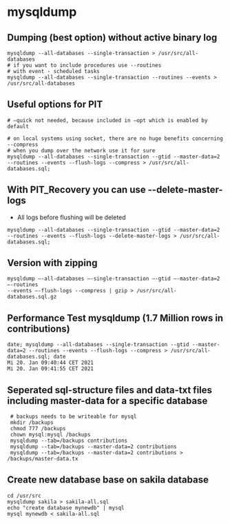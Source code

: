 # mysqldump 

## Dumping (best option) without active binary log 

```
mysqldump --all-databases --single-transaction > /usr/src/all-databases
# if you want to include procedures use --routines 
# with event - scheduled tasks 
mysqldump --all-databases --single-transaction --routines --events > /usr/src/all-databases
```

## Useful options for PIT 

```
# —quick not needed, because included in —opt which is enabled by default 

# on local systems using socket, there are no huge benefits concerning --compress
# when you dump over the network use it for sure 
mysqldump --all-databases --single-transaction --gtid --master-data=2 --routines --events --flush-logs --compress > /usr/src/all-databases.sql;
```

## With PIT_Recovery you can use --delete-master-logs 

  * All logs before flushing will be deleted 
  
```
mysqldump --all-databases --single-transaction --gtid --master-data=2 --routines --events --flush-logs --delete-master-logs > /usr/src/all-databases.sql;
```

## Version with zipping 

```
mysqldump —-all-databases —-single-transaction —-gtid —-master-data=2 —-routines 
--events —-flush-logs --compress | gzip > /usr/src/all-databases.sql.gz  
```

## Performance Test mysqldump (1.7 Million rows in contributions) 

```
date; mysqldump --all-databases --single-transaction --gtid --master-data=2 --routines --events --flush-logs --compress > /usr/src/all-databases.sql; date
Mi 20. Jan 09:40:44 CET 2021
Mi 20. Jan 09:41:55 CET 2021 
```

## Seperated sql-structure files and data-txt files including master-data for a specific database 

```
 # backups needs to be writeable for mysql 
 mkdir /backups
 chmod 777 /backups
 chown mysql:mysql /backups
 mysqldump --tab=/backups contributions
 mysqldump --tab=/backups --master-data=2 contributions
 mysqldump --tab=/backups --master-data=2 contributions > /backups/master-data.tx
```

## Create new database base on sakila database 

```
cd /usr/src
mysqldump sakila > sakila-all.sql 
echo "create database mynewdb" | mysql
mysql mynewdb < sakila-all.sql 
```
